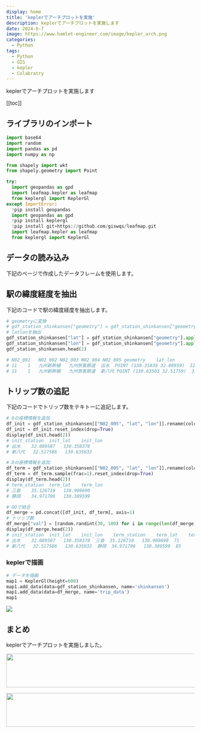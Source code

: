 ```yaml
---
display: home
title: 'keplerでアーチプロットを実施'
description: keplerでアーチプロットを実施します
date: 2024-6-7
image: https://www.hamlet-engineer.com/image/kepler_arch.png
categories: 
  - Python
tags:
  - Python
  - GIS
  - kepler
  - Colabratry
---
```

keplerでアーチプロットを実施します

<!-- https://www.hamlet-engineer.com -->
<!-- ![](/image/ChordDiagram.png) -->

<!-- more -->

<ClientOnly>
  <CallInArticleAdsense />
</ClientOnly>

[[toc]]

## ライブラリのインポート
```python
import base64
import random
import pandas as pd
import numpy as np

from shapely import wkt
from shapely.geometry import Point

try:
  import geopandas as gpd
  import leafmap.kepler as leafmap
  from keplergl import KeplerGl
except ImportError:
  !pip install geopandas
  import geopandas as gpd
  !pip install keplergl
  !pip install git+https://github.com/giswqs/leafmap.git
  import leafmap.kepler as leafmap
  from keplergl import KeplerGl
```

## データの読み込み
下記のページで作成したデータフレームを使用します。

## 駅の緯度経度を抽出
下記のコードで駅の緯度経度を抽出します。

```python
# geometryに変換
# gdf_station_shinkansen["geometry"] = gdf_station_shinkansen["geometry"].apply(wkt.loads)
# latlonを抽出
gdf_station_shinkansen["lat"] = gdf_station_shinkansen["geometry"].apply(lambda row: row.y)
gdf_station_shinkansen["lon"] = gdf_station_shinkansen["geometry"].apply(lambda row: row.x)
gdf_station_shinkansen.head(2)

# N02_001	N02_002	N02_003	N02_004	N02_005	geometry	lat	lon
# 11	1	九州新幹線	九州旅客鉄道	出水	POINT (130.35838 32.08959)	32.089587	130.358378
# 11	1	九州新幹線	九州旅客鉄道	新八代	POINT (130.63503 32.51759)	32.517586	130.635033
```

## トリップ数の追記
下記のコードでトリップ数をテキトーに追記します。
```python
# Oの座標情報を追加
df_init = gdf_station_shinkansen[["N02_005", "lat", "lon"]].rename(columns={"N02_005":"init_station", "lon":"init_lon", "lat":"init_lat"})
df_init = df_init.reset_index(drop=True)
display(df_init.head(2))
# init_station	init_lat	init_lon
# 出水	32.089587	130.358378
# 新八代	32.517586	130.635033

# Dの座標情報を追加
df_term = gdf_station_shinkansen[["N02_005", "lat", "lon"]].rename(columns={"N02_005":"term_station", "lon":"term_lon", "lat":"term_lat"})
df_term = df_term.sample(frac=1).reset_index(drop=True)
display(df_term.head(2))
# term_station	term_lat	term_lon
# 三島	35.126710	138.909690
# 静岡	34.971706	138.389599

# ODで結合
df_merge = pd.concat([df_init, df_term], axis=1)
# トリップ数
df_merge["val"] = [random.randint(30, 100) for i in range(len(df_merge))]
display(df_merge.head(2))
# init_station	init_lat	init_lon	term_station	term_lat	term_lon	val
# 出水	32.089587	130.358378	三島	35.126710	138.909690	71
# 新八代	32.517586	130.635033	静岡	34.971706	138.389599	85
```


### keplerで描画 

```python
# データを描画
map1 = KeplerGl(height=600)
map1.add_data(data=gdf_station_shinkansen, name='shinkansen')
map1.add_data(data=df_merge, name='trip_data')
map1
```

![](./image/kepler_arch.png)

## まとめ
keplerでアーチプロットを実施しました。

<ClientOnly>
  <CallInArticleAdsense />
</ClientOnly>

<!-- TechAcademy -->
<a href="//af.moshimo.com/af/c/click?a_id=2604050&p_id=1555&pc_id=2816&pl_id=29835&guid=ON" rel="nofollow" referrerpolicy="no-referrer-when-downgrade"><img src="//image.moshimo.com/af-img/0866/000000029835.jpg" width="728" height="90" style="border:none;"></a><img src="//i.moshimo.com/af/i/impression?a_id=2604050&p_id=1555&pc_id=2816&pl_id=29835" width="1" height="1" style="border:none;">

<!-- テックキャンプ -->
<a href="//af.moshimo.com/af/c/click?a_id=2641145&p_id=1770&pc_id=3386&pl_id=25847&guid=ON" rel="nofollow" referrerpolicy="no-referrer-when-downgrade"><img src="//image.moshimo.com/af-img/1115/000000025847.png" width="728" height="90" style="border:none;"></a><img src="//i.moshimo.com/af/i/impression?a_id=2641145&p_id=1770&pc_id=3386&pl_id=25847" width="1" height="1" style="border:none;">